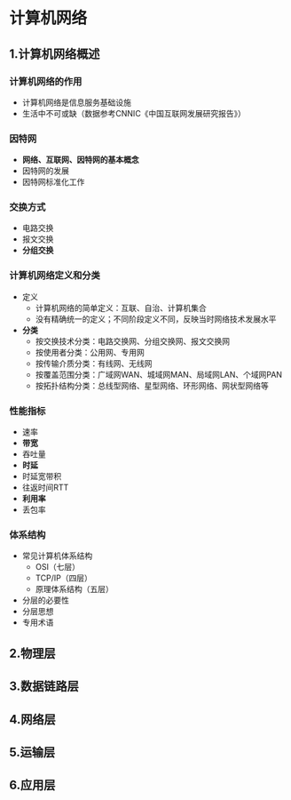 # 计算机网络
## 1.计算机网络概述
### 计算机网络的作用
- 计算机网络是信息服务基础设施
- 生活中不可或缺（数据参考CNNIC《中国互联网发展研究报告》）
### 因特网
- **网络、互联网、因特网的基本概念**
- 因特网的发展
- 因特网标准化工作
### 交换方式
- 电路交换
- 报文交换
- **分组交换**
### 计算机网络定义和分类
- 定义
  - 计算机网络的简单定义：互联、自治、计算机集合
  - 没有精确统一的定义；不同阶段定义不同，反映当时网络技术发展水平
- **分类**
  - 按交换技术分类：电路交换网、分组交换网、报文交换网
  - 按使用者分类：公用网、专用网
  - 按传输介质分类：有线网、无线网
  - 按覆盖范围分类：广域网WAN、城域网MAN、局域网LAN、个域网PAN
  - 按拓扑结构分类：总线型网络、星型网络、环形网络、网状型网络等
### 性能指标
- 速率
- **带宽**
- 吞吐量
- **时延**
- 时延宽带积
- 往返时间RTT
- **利用率**
- 丢包率
### **体系结构**
- 常见计算机体系结构
  - OSI（七层）
  - TCP/IP（四层）
  - 原理体系结构（五层）
- 分层的必要性
- 分层思想
- 专用术语
## 2.物理层
## 3.数据链路层
## 4.网络层
## 5.运输层
## 6.应用层
